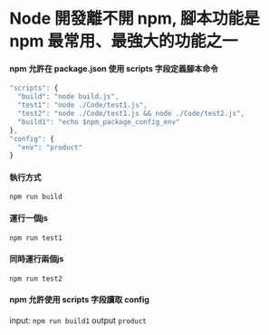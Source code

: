 # Node 開發離不開 npm, 腳本功能是 npm 最常用、最強大的功能之一

#### npm 允許在 package.json 使用 scripts 字段定義腳本命令
```javascript
"scripts": {
  "build": "node build.js",
  "test1": "node ./Code/test1.js",
  "test2": "node ./Code/test1.js && node ./Code/test2.js",
  "build1": "echo $npm_package_config_env"
},
"config": {
  "env": "product"
}
```

#### 執行方式
`npm run build`

#### 運行一個js
`npm run test1`

#### 同時運行兩個js
 `npm run test2`

#### npm 允許使用 scripts 字段讀取 config
 input:  `npm run build1`
 output  `product`
